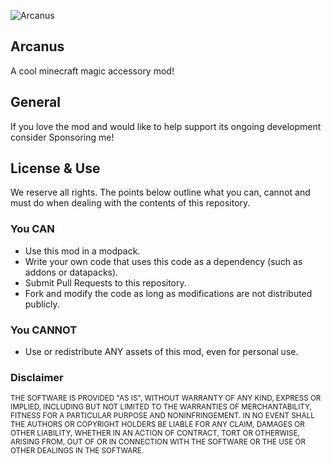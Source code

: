 ![Arcanus](https://cdn.modrinth.com/data/cached_images/498cbdd240c1e62dbd65927a68c23e14daba18b9.png)
## Arcanus
A cool minecraft magic accessory mod!
## General
If you love the mod and would like to help support its ongoing development consider Sponsoring me!

## License & Use
We reserve all rights. The points below outline what you can, cannot and must do when dealing with the
contents of this repository.

### You CAN
* Use this mod in a modpack.
* Write your own code that uses this code as a dependency (such as addons or datapacks).
* Submit Pull Requests to this repository.
* Fork and modify the code as long as modifications are not distributed publicly.

### You CANNOT
* Use or redistribute ANY assets of this mod, even for personal use.

### Disclaimer 
<sub> 
THE SOFTWARE IS PROVIDED "AS IS", WITHOUT WARRANTY OF ANY KIND, EXPRESS OR
IMPLIED, INCLUDING BUT NOT LIMITED TO THE WARRANTIES OF MERCHANTABILITY,
FITNESS FOR A PARTICULAR PURPOSE AND NONINFRINGEMENT. IN NO EVENT SHALL THE
AUTHORS OR COPYRIGHT HOLDERS BE LIABLE FOR ANY CLAIM, DAMAGES OR OTHER
LIABILITY, WHETHER IN AN ACTION OF CONTRACT, TORT OR OTHERWISE, ARISING FROM,
OUT OF OR IN CONNECTION WITH THE SOFTWARE OR THE USE OR OTHER DEALINGS IN THE
SOFTWARE.
</sub>
